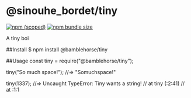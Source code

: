 # @sinouhe_bordet/tiny

[![npm (scoped)](https://img.shields.io/npm/v/@sinouhe_bordet/tiny)](https://github.com/sinouhe-bordet/tiny)
[![npm bundle size](https://img.shields.io/bundlephobia/min/@sinouhe_bordet/tiny)](https://github.com/sinouhe-bordet/tiny)

A tiny boi

##Install
$ npm install @bamblehorse/tiny

##Usage
const tiny = require("@bamblehorse/tiny");

tiny("So much space!");
//=> "Somuchspace!"

tiny(1337);
//=> Uncaught TypeError: Tiny wants a string!
//    at tiny (<anonymous>:2:41)
//    at <anonymous>:1:1